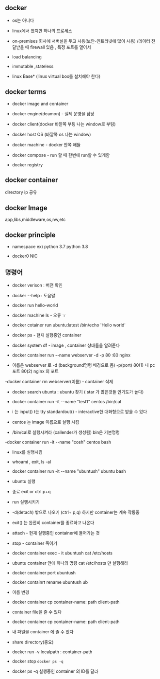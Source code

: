 ## docker

- os는 아니다
- linux에서 왔지만 하나의 프로세스
- on-premises  회사에 서버실을 두고 사용(보안-인트라넷에 많이 사용) /데이터 전달받을 때 firewall 있음 , 특정 포트를 열어서



- load balancing

- immutable ,stateless

- linux Base* (linux virtual box를 설치해야 한다)



## docker terms

- docker image and container
- docker engine(deamon) - 실제 운영을 담당

- docker client(docker 바깥쪽 부팅 나는 window로 부팅)
- docker host OS (바깥쪽 os 나는 window)
- docker machine - docker 안쪽 애들
- docker compose - run 할 때 한번에 run할 수 있게함
- docker registry

## docker container

directory ip 공유

## docker Image

app,libs,middleware,os,nw,etc



## docker principle

- namespace  ex) python 3.7 python 3.8

- docker0 NIC

## 명령어



- docker verison  : 버전 확인

- docker --help : 도움말

- docker run hello-world

- docker machine ls - 오류 ㅜ

- docker cotainer run ubuntu:latest  /bin/echo 'Hello world'

- docker ps - 현재 실행중인 container 

- docker system df - image , container 상태들을 알려준다

- docker container run --name webserver -d -p 80 :80 nginx 
 - 이름은 webserver 로 -d (background명령 배경으로 돔) -p(port) 80(1) 내 pc포트 80(2) nginx 의 포트 

-docker container rm webserver(이름) - container 삭제

- docker search ubuntu : ubuntu 찾기 ( star 가 많은것들 인기도가 높다)

- docker container run -it --name "test1" centos /bin/cal
 - i 는 input()  t는 tty standardout() - interactive한 대화형으로 받을 수 있다
 - centos 는 image 이름으로 실행 시킴
 - /bin/cal로 실행시켜라 (callender가 생성됨) bin은 기본명령

-docker container run -it --name "cosh" centos bash
 - linux를 실행시킴
 - whoami , exit, ls -al

- docker container run -it --name "ubuntush" ubuntu bash
 - ubuntu 실행
 - 종료 exit or ctrl p+q
 
 - run 실행시키기
 - -d(detach) 밖으로 나오기 (ctrl+ p,q) 하지만 container는 계속 작동중
 - exit() 는 완전히 container를 종료하고 나온다
 
 - attach - 현재 실행중인 container에 들어가는 것
 - stop  - container 죽이기
 
 - docker container exec - it ubuntush cat /etc/hosts
  - ubuntu container 안에 하나의 명령 cat /etc/hosts 만 실행해라
  
 - docker container port ubuntush
 - docker containrt rename ubuntush ub
  - 이름 변경
 
- docker container cp container-name: path client-path
 - container file을 줄 수 있다
- docker container cp container-name: path client-path
 - 내 파일을 container 에 줄 수 있다
  
- share directory(중요)
 - docker run -v localpath : container-path
 
 - docker stop `docker ps -q`
- docker ps -q 실행중인 container 의 ID를 달라

